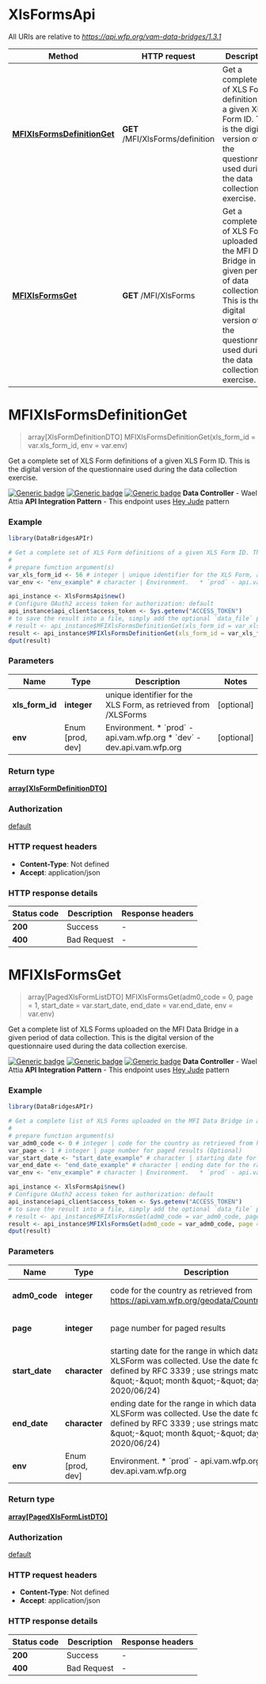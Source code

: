 # XlsFormsApi

All URIs are relative to *https://api.wfp.org/vam-data-bridges/1.3.1*

Method | HTTP request | Description
------------- | ------------- | -------------
[**MFIXlsFormsDefinitionGet**](XlsFormsApi.md#MFIXlsFormsDefinitionGet) | **GET** /MFI/XlsForms/definition | Get a complete set of XLS Form definitions of a given XLS Form ID. This is the digital version of the questionnaire used during the data collection exercise.
[**MFIXlsFormsGet**](XlsFormsApi.md#MFIXlsFormsGet) | **GET** /MFI/XlsForms | Get a complete list of XLS Forms uploaded on the MFI Data Bridge in a given period of data collection. This is the digital version of the questionnaire used during the data collection exercise.


# **MFIXlsFormsDefinitionGet**
> array[XlsFormDefinitionDTO] MFIXlsFormsDefinitionGet(xls_form_id = var.xls_form_id, env = var.env)

Get a complete set of XLS Form definitions of a given XLS Form ID. This is the digital version of the questionnaire used during the data collection exercise.

  [![Generic badge](https://img.shields.io/badge/Maturity%20Level-Production%20Ready-green)]()  [![Generic badge](https://img.shields.io/badge/Access%20Policy-Open-green)]()  [![Generic badge](https://img.shields.io/badge/Data%20Classification-Public-green)]()      **Data Controller** - Wael Attia  **API Integration Pattern** - This endpoint uses [Hey Jude](https://docs.api.wfp.org/providers/#api-patterns) pattern

### Example
```R
library(DataBridgesAPIr)

# Get a complete set of XLS Form definitions of a given XLS Form ID. This is the digital version of the questionnaire used during the data collection exercise.
#
# prepare function argument(s)
var_xls_form_id <- 56 # integer | unique identifier for the XLS Form, as retrieved from /XLSForms (Optional)
var_env <- "env_example" # character | Environment.   * `prod` - api.vam.wfp.org   * `dev` - dev.api.vam.wfp.org (Optional)

api_instance <- XlsFormsApi$new()
# Configure OAuth2 access token for authorization: default
api_instance$api_client$access_token <- Sys.getenv("ACCESS_TOKEN")
# to save the result into a file, simply add the optional `data_file` parameter, e.g.
# result <- api_instance$MFIXlsFormsDefinitionGet(xls_form_id = var_xls_form_id, env = var_envdata_file = "result.txt")
result <- api_instance$MFIXlsFormsDefinitionGet(xls_form_id = var_xls_form_id, env = var_env)
dput(result)
```

### Parameters

Name | Type | Description  | Notes
------------- | ------------- | ------------- | -------------
 **xls_form_id** | **integer**| unique identifier for the XLS Form, as retrieved from /XLSForms | [optional] 
 **env** | Enum [prod, dev] | Environment.   * &#x60;prod&#x60; - api.vam.wfp.org   * &#x60;dev&#x60; - dev.api.vam.wfp.org | [optional] 

### Return type

[**array[XlsFormDefinitionDTO]**](XlsFormDefinitionDTO.md)

### Authorization

[default](../README.md#default)

### HTTP request headers

 - **Content-Type**: Not defined
 - **Accept**: application/json

### HTTP response details
| Status code | Description | Response headers |
|-------------|-------------|------------------|
| **200** | Success |  -  |
| **400** | Bad Request |  -  |

# **MFIXlsFormsGet**
> array[PagedXlsFormListDTO] MFIXlsFormsGet(adm0_code = 0, page = 1, start_date = var.start_date, end_date = var.end_date, env = var.env)

Get a complete list of XLS Forms uploaded on the MFI Data Bridge in a given period of data collection. This is the digital version of the questionnaire used during the data collection exercise.

  [![Generic badge](https://img.shields.io/badge/Maturity%20Level-Production%20Ready-green)]()  [![Generic badge](https://img.shields.io/badge/Access%20Policy-Open-green)]()  [![Generic badge](https://img.shields.io/badge/Data%20Classification-Public-green)]()      **Data Controller** - Wael Attia  **API Integration Pattern** - This endpoint uses [Hey Jude](https://docs.api.wfp.org/providers/#api-patterns) pattern

### Example
```R
library(DataBridgesAPIr)

# Get a complete list of XLS Forms uploaded on the MFI Data Bridge in a given period of data collection. This is the digital version of the questionnaire used during the data collection exercise.
#
# prepare function argument(s)
var_adm0_code <- 0 # integer | code for the country as retrieved from https://api.vam.wfp.org/geodata/CountriesInRegion (Optional)
var_page <- 1 # integer | page number for paged results (Optional)
var_start_date <- "start_date_example" # character | starting date for the range in which data using this XLSForm was collected. Use the date formats defined by RFC 3339 ; use strings matching year \"-\" month \"-\" day (e.g. 2020/06/24) (Optional)
var_end_date <- "end_date_example" # character | ending date for the range in which data using this XLSForm was collected. Use the date formats defined by RFC 3339 ; use strings matching year \"-\" month \"-\" day (e.g. 2020/06/24) (Optional)
var_env <- "env_example" # character | Environment.   * `prod` - api.vam.wfp.org   * `dev` - dev.api.vam.wfp.org (Optional)

api_instance <- XlsFormsApi$new()
# Configure OAuth2 access token for authorization: default
api_instance$api_client$access_token <- Sys.getenv("ACCESS_TOKEN")
# to save the result into a file, simply add the optional `data_file` parameter, e.g.
# result <- api_instance$MFIXlsFormsGet(adm0_code = var_adm0_code, page = var_page, start_date = var_start_date, end_date = var_end_date, env = var_envdata_file = "result.txt")
result <- api_instance$MFIXlsFormsGet(adm0_code = var_adm0_code, page = var_page, start_date = var_start_date, end_date = var_end_date, env = var_env)
dput(result)
```

### Parameters

Name | Type | Description  | Notes
------------- | ------------- | ------------- | -------------
 **adm0_code** | **integer**| code for the country as retrieved from https://api.vam.wfp.org/geodata/CountriesInRegion | [optional] [default to 0]
 **page** | **integer**| page number for paged results | [optional] [default to 1]
 **start_date** | **character**| starting date for the range in which data using this XLSForm was collected. Use the date formats defined by RFC 3339 ; use strings matching year \&quot;-\&quot; month \&quot;-\&quot; day (e.g. 2020/06/24) | [optional] 
 **end_date** | **character**| ending date for the range in which data using this XLSForm was collected. Use the date formats defined by RFC 3339 ; use strings matching year \&quot;-\&quot; month \&quot;-\&quot; day (e.g. 2020/06/24) | [optional] 
 **env** | Enum [prod, dev] | Environment.   * &#x60;prod&#x60; - api.vam.wfp.org   * &#x60;dev&#x60; - dev.api.vam.wfp.org | [optional] 

### Return type

[**array[PagedXlsFormListDTO]**](PagedXlsFormListDTO.md)

### Authorization

[default](../README.md#default)

### HTTP request headers

 - **Content-Type**: Not defined
 - **Accept**: application/json

### HTTP response details
| Status code | Description | Response headers |
|-------------|-------------|------------------|
| **200** | Success |  -  |
| **400** | Bad Request |  -  |

